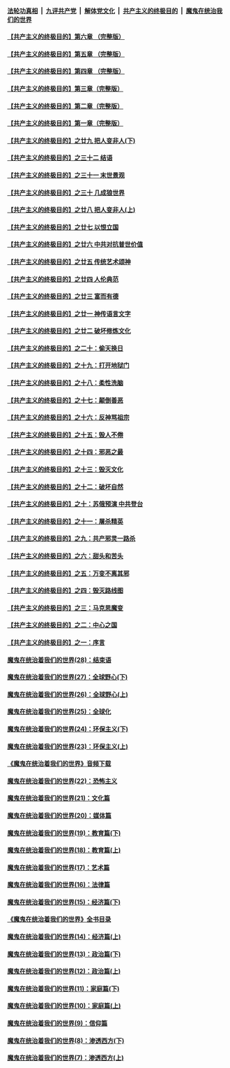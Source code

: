 

####  [法轮功真相](../../../../basic/blob/master/README.md?t=06022301) &nbsp;|&nbsp; [九评共产党](../../../../9ping.md/blob/master/README.md?t=06022301) &nbsp;|&nbsp; [解体党文化](../../../../jtdwh.md/blob/master/README.md?t=06022301)  &nbsp;|&nbsp; [共产主义的终极目的](../../../../gczydzjmd.md/blob/master/README.md?t=06022301) &nbsp;|&nbsp; [魔鬼在统治我们的世界](../../../../mgztzwmdsj.md/blob/master/README.md?t=06022301) 

#### [【共产主义的终极目的】第六章 （完整版）](../pages/nsc422/n11428913.md?t=06022301) 

#### [【共产主义的终极目的】第五章 （完整版）](../pages/nsc422/n11428912.md?t=06022301) 

#### [【共产主义的终极目的】第四章 （完整版）](../pages/nsc422/n11428907.md?t=06022301) 

#### [【共产主义的终极目的】第三章（完整版）](../pages/nsc422/n11428848.md?t=06022301) 

#### [【共产主义的终极目的】第二章（完整版）](../pages/nsc422/n11428831.md?t=06022301) 

#### [【共产主义的终极目的】第一章（完整版）](../pages/nsc422/n11417651.md?t=06022301) 

#### [【共产主义的终极目的】之廿九 把人变非人(下)](../pages/nsc422/n11344140.md?t=06022301) 

#### [【共产主义的终极目的】之三十二 结语](../pages/nsc422/n11360535.md?t=06022301) 

#### [【共产主义的终极目的】之三十一 末世景观](../pages/nsc422/n11351129.md?t=06022301) 

#### [【共产主义的终极目的】之三十 几成狼世界](../pages/nsc422/n11348280.md?t=06022301) 

#### [【共产主义的终极目的】之廿八 把人变非人(上)](../pages/nsc422/n11340492.md?t=06022301) 

#### [【共产主义的终极目的】之廿七 以恨立国](../pages/nsc422/n11336944.md?t=06022301) 

#### [【共产主义的终极目的】之廿六 中共对抗普世价值](../pages/nsc422/n11324785.md?t=06022301) 

#### [【共产主义的终极目的】之廿五 传统艺术颂神](../pages/nsc422/n11296396.md?t=06022301) 

#### [【共产主义的终极目的】之廿四 人伦典范](../pages/nsc422/n11296397.md?t=06022301) 

#### [【共产主义的终极目的】之廿三 富而有德](../pages/nsc422/n11283598.md?t=06022301) 

#### [【共产主义的终极目的】之廿一 神传语言文字](../pages/nsc422/n11263265.md?t=06022301) 

#### [【共产主义的终极目的】之廿二 破坏修炼文化](../pages/nsc422/n11245728.md?t=06022301) 

#### [【共产主义的终极目的】之二十：偷天换日](../pages/nsc422/n11238846.md?t=06022301) 

#### [【共产主义的终极目的】之十九：打开地狱门](../pages/nsc422/n11206376.md?t=06022301) 

#### [【共产主义的终极目的】之十八：柔性洗脑](../pages/nsc422/n11199994.md?t=06022301) 

#### [【共产主义的终极目的】之十七：颠倒善恶](../pages/nsc422/n11179782.md?t=06022301) 

#### [【共产主义的终极目的】之十六：反神骂祖宗](../pages/nsc422/n11166798.md?t=06022301) 

#### [【共产主义的终极目的】之十五：毁人不倦](../pages/nsc422/n11166792.md?t=06022301) 

#### [【共产主义的终极目的】之十四：邪恶之最](../pages/nsc422/n11150249.md?t=06022301) 

#### [【共产主义的终极目的】之十三：毁灭文化](../pages/nsc422/n11135227.md?t=06022301) 

#### [【共产主义的终极目的】之十二：破坏自然](../pages/nsc422/n11135214.md?t=06022301) 

#### [【共产主义的终极目的】之十：苏俄预演 中共登台](../pages/nsc422/n11118424.md?t=06022301) 

#### [【共产主义的终极目的】之十一：屠杀精英](../pages/nsc422/n11118442.md?t=06022301) 

#### [【共产主义的终极目的】之九：共产邪灵一路杀](../pages/nsc422/n11114139.md?t=06022301) 

#### [【共产主义的终极目的】之六：甜头和苦头](../pages/nsc422/n11096971.md?t=06022301) 

#### [【共产主义的终极目的】之五：万变不离其邪](../pages/nsc422/n11091285.md?t=06022301) 

#### [【共产主义的终极目的】之四：毁灭路线图](../pages/nsc422/n11086284.md?t=06022301) 

#### [【共产主义的终极目的】之三：马克思魔变](../pages/nsc422/n11061941.md?t=06022301) 

#### [【共产主义的终极目的】之二：中心之国](../pages/nsc422/n11047728.md?t=06022301) 

#### [【共产主义的终极目的】之一：序言](../pages/nsc422/n11086077.md?t=06022301) 

#### [魔鬼在统治着我们的世界(28)：结束语](../pages/nsc422/n10936246.md?t=06022301) 

#### [魔鬼在统治着我们的世界(27)：全球野心(下)](../pages/nsc422/n10928319.md?t=06022301) 

#### [魔鬼在统治着我们的世界(26)：全球野心(上)](../pages/nsc422/n10900318.md?t=06022301) 

#### [魔鬼在统治着我们的世界(25)：全球化](../pages/nsc422/n10788205.md?t=06022301) 

#### [魔鬼在统治着我们的世界(24)：环保主义(下)](../pages/nsc422/n10695307.md?t=06022301) 

#### [魔鬼在统治着我们的世界(23)：环保主义(上)](../pages/nsc422/n10688613.md?t=06022301) 

#### [《魔鬼在统治着我们的世界》音频下载](../pages/nsc422/n10635553.md?t=06022301) 

#### [魔鬼在统治着我们的世界(22)：恐怖主义](../pages/nsc422/n10614727.md?t=06022301) 

#### [魔鬼在统治着我们的世界(21)：文化篇](../pages/nsc422/n10597706.md?t=06022301) 

#### [魔鬼在统治着我们的世界(20)：媒体篇](../pages/nsc422/n10586579.md?t=06022301) 

#### [魔鬼在统治着我们的世界(19)：教育篇(下)](../pages/nsc422/n10564808.md?t=06022301) 

#### [魔鬼在统治着我们的世界(18)：教育篇(上)](../pages/nsc422/n10526970.md?t=06022301) 

#### [魔鬼在统治着我们的世界(17)：艺术篇](../pages/nsc422/n10499093.md?t=06022301) 

#### [魔鬼在统治着我们的世界(16)：法律篇](../pages/nsc422/n10485969.md?t=06022301) 

#### [魔鬼在统治着我们的世界(15)：经济篇(下)](../pages/nsc422/n10469975.md?t=06022301) 

#### [《魔鬼在统治着我们的世界》全书目录](../pages/nsc422/n10464261.md?t=06022301) 

#### [魔鬼在统治着我们的世界(14)：经济篇(上)](../pages/nsc422/n10457370.md?t=06022301) 

#### [魔鬼在统治着我们的世界(13)：政治篇(下)](../pages/nsc422/n10448270.md?t=06022301) 

#### [魔鬼在统治着我们的世界(12)：政治篇(上)](../pages/nsc422/n10444576.md?t=06022301) 

#### [魔鬼在统治着我们的世界(11)：家庭篇(下)](../pages/nsc422/n10440961.md?t=06022301) 

#### [魔鬼在统治着我们的世界(10)：家庭篇(上)](../pages/nsc422/n10435448.md?t=06022301) 

#### [魔鬼在统治着我们的世界(9)：信仰篇](../pages/nsc422/n10432159.md?t=06022301) 

#### [魔鬼在统治着我们的世界(8)：渗透西方(下)](../pages/nsc422/n10429603.md?t=06022301) 

#### [魔鬼在统治着我们的世界(7)：渗透西方(上)](../pages/nsc422/n10426013.md?t=06022301) 

